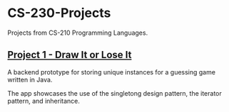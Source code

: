# CS-230-Projects
Projects from CS-210 Programming Languages.

## [Project 1 - Draw It or Lose It](https://github.com/eslutz/CS-230-Projects/tree/main/Project%201%20-%20Draw%20It%20or%20Lose%20It)

A backend prototype for storing unique instances for a guessing game written in Java.

The app showcases the use of the singletong design pattern, the iterator pattern, and inheritance.
